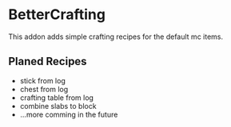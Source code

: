 # BetterCrafting
This addon adds simple crafting recipes for the default mc items.

## Planed Recipes
* stick from log
* chest from log
* crafting table from log
* combine slabs to block
* ...more comming in the future